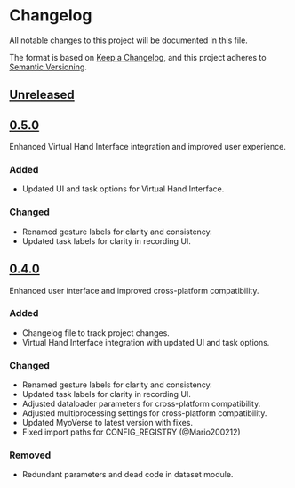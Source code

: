 # Changelog

All notable changes to this project will be documented in this file.

The format is based on [Keep a Changelog](https://keepachangelog.com/en/1.0.0/),
and this project adheres to [Semantic Versioning](https://semver.org/spec/v2.0.0.html).

## [Unreleased]

## [0.5.0]
Enhanced Virtual Hand Interface integration and improved user experience.

### Added
- Updated UI and task options for Virtual Hand Interface.

### Changed
- Renamed gesture labels for clarity and consistency.
- Updated task labels for clarity in recording UI.

## [0.4.0]
Enhanced user interface and improved cross-platform compatibility.

### Added
- Changelog file to track project changes.
- Virtual Hand Interface integration with updated UI and task options.

### Changed
- Renamed gesture labels for clarity and consistency.
- Updated task labels for clarity in recording UI.
- Adjusted dataloader parameters for cross-platform compatibility.
- Adjusted multiprocessing settings for cross-platform compatibility.
- Updated MyoVerse to latest version with fixes.
- Fixed import paths for CONFIG_REGISTRY (@Mario200212)

### Removed
- Redundant parameters and dead code in dataset module.

[Unreleased]: https://github.com/NsquaredLab/MyoGestic/compare/v0.5.0...HEAD
[0.5.0]: https://github.com/NsquaredLab/MyoGestic/compare/v0.4.0...v0.5.0
[0.4.0]: https://github.com/NsquaredLab/MyoGestic/compare/v0.1.0...v0.4.0

